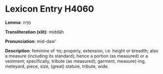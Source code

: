 # Lexicon Entry H4060

**Lemma**: מִדָּה

**Transliteration (xlit)**: middâh

**Pronunciation**: mid-daw'

**Description**:
feminine of מַד; properly, extension, i.e. height or breadth; also a measure (including its standard); hence a portion (as measured) or a vestment; specifically, tribute (as measured); garment, measure(-ing, meteyard, piece, size, (great) stature, tribute, wide.
